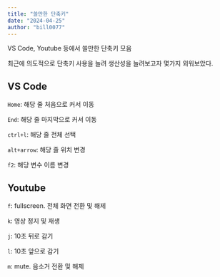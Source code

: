 ```yaml
---
title: "쓸만한 단축키"
date: "2024-04-25"
author: "bill0077"
---
```


VS Code, Youtube 등에서 쓸만한 단축키 모음

최근에 의도적으로 단축키 사용을 늘려 생산성을 늘려보고자 몇가지 외워보았다.

## VS Code
`Home`: 해당 줄 처음으로 커서 이동

`End`: 해당 줄 마지막으로 커서 이동

`ctrl+l`: 해당 줄 전체 선택

`alt+arrow`: 해당 줄 위치 변경

`f2`: 해당 변수 이름 변경

## Youtube
`f`: fullscreen. 전체 화면 전환 및 해제

`k`: 영상 정지 및 재생

`j`: 10초 뒤로 감기

`l`: 10초 앞으로 감기

`m`: mute. 음소거 전환 및 해제